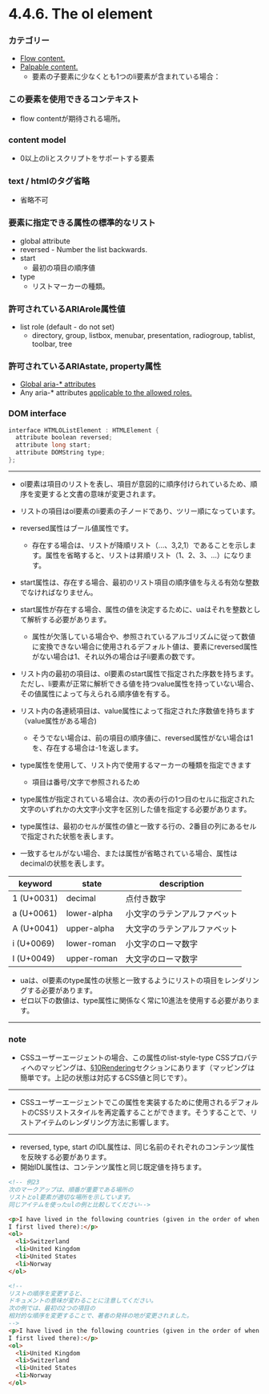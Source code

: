 # 4.4.6. The ol element

### カテゴリー
- [Flow content.](https://www.w3.org/TR/html/dom.html#flow-content-2)
- [Palpable content.](https://www.w3.org/TR/html/dom.html#palpable-content-2)
    - 要素の子要素に少なくとも1つのli要素が含まれている場合：

### この要素を使用できるコンテキスト
- flow contentが期待される場所。

### content model
- 0以上のliとスクリプトをサポートする要素

### text / htmlのタグ省略
- 省略不可

### 要素に指定できる属性の標準的なリスト
- global attribute
- reversed - Number the list backwards.
- start
    - 最初の項目の順序値
- type
    - リストマーカーの種類。

### 許可されているARIArole属性値
- list role (default - do not set)
    - directory, group, listbox, menubar, presentation, radiogroup, tablist, toolbar, tree

### 許可されているARIAstate, property属性

- [Global aria-* attributes](https://www.w3.org/TR/html/dom.html#global-aria--attributes)
- Any aria-* attributes [applicable to the allowed roles.](https://www.w3.org/TR/html/dom.html#allowed-aria-roles-states-and-properties)

### DOM interface
```c
interface HTMLOListElement : HTMLElement {
  attribute boolean reversed;
  attribute long start;
  attribute DOMString type;
};
```

***

- ol要素は項目のリストを表し、項目が意図的に順序付けられているため、順序を変更すると文書の意味が変更されます。
- リストの項目はol要素のli要素の子ノードであり、ツリー順になっています。
- reversed属性はブール値属性です。
    - 存在する場合は、リストが降順リスト（...、3,2,1）であることを示します。属性を省略すると、リストは昇順リスト（1、2、3、...）になります。
- start属性は、存在する場合、最初のリスト項目の順序値を与える有効な整数でなければなりません。

- start属性が存在する場合、属性の値を決定するために、uaはそれを整数として解析する必要があります。
    - 属性が欠落している場合や、参照されているアルゴリズムに従って数値に変換できない場合に使用されるデフォルト値は、要素にreversed属性がない場合は1、それ以外の場合は子li要素の数です。

- リスト内の最初の項目は、ol要素のstart属性で指定された序数を持ちます。ただし、li要素が正常に解析できる値を持つvalue属性を持っていない場合、その値属性によって与えられる順序値を有する。

- リスト内の各連続項目は、value属性によって指定された序数値を持ちます（value属性がある場合)
    - そうでない場合は、前の項目の順序値に、reversed属性がない場合は1を、存在する場合は-1を返します。

- type属性を使用して、リスト内で使用するマーカーの種類を指定できます
    - 項目は番号/文字で参照されるため
- type属性が指定されている場合は、次の表の行の1つ目のセルに指定された文字のいずれかの大文字小文字を区別した値を指定する必要があります。
- type属性は、最初のセルが属性の値と一致する行の、2番目の列にあるセルで指定された状態を表します。
- 一致するセルがない場合、または属性が省略されている場合、属性はdecimalの状態を表します。

| keyword  | state  | description  |
|---|---|---|
| 1 (U+0031)  | decimal  | 点付き数字  |
| a (U+0061)  | lower-alpha  | 小文字のラテンアルファベット |
| A (U+0041)  | upper-alpha  | 大文字のラテンアルファベット  |
| i (U+0069)  | lower-roman  | 小文字のローマ数字  |
| I (U+0049)  | upper-roman  | 大文字のローマ数字  |

- uaは、ol要素のtype属性の状態と一致するようにリストの項目をレンダリングする必要があります。
- ゼロ以下の数値は、type属性に関係なく常に10進法を使用する必要があります。

***
### note
- CSSユーザーエージェントの場合、この属性のlist-style-type CSSプロパティへのマッピングは、[§10Rendering](https://www.w3.org/TR/html52/rendering.html#rendering)セクションにあります（マッピングは簡単です。上記の状態は対応するCSS値と同じです）。

***

- CSSユーザーエージェントでこの属性を実装するために使用されるデフォルトのCSSリストスタイルを再定義することができます。そうすることで、リストアイテムのレンダリング方法に影響します。

***


- reversed, type, start のIDL属性は、同じ名前のそれぞれのコンテンツ属性を反映する必要があります。
- 開始IDL属性は、コンテンツ属性と同じ既定値を持ちます。

```html
<!-- 例23
次のマークアップは、順番が重要である場所の
リストとol要素が適切な場所を示しています。
同じアイテムを使ったulの例と比較してください-->

<p>I have lived in the following countries (given in the order of when
I first lived there):</p>
<ol>
  <li>Switzerland
  <li>United Kingdom
  <li>United States
  <li>Norway
</ol>

<!--
リストの順序を変更すると、
ドキュメントの意味が変わることに注意してください。
次の例では、最初の2つの項目の
相対的な順序を変更することで、著者の発祥の地が変更されました。
-->
<p>I have lived in the following countries (given in the order of when
I first lived there):</p>
<ol>
  <li>United Kingdom
  <li>Switzerland
  <li>United States
  <li>Norway
</ol>
```

